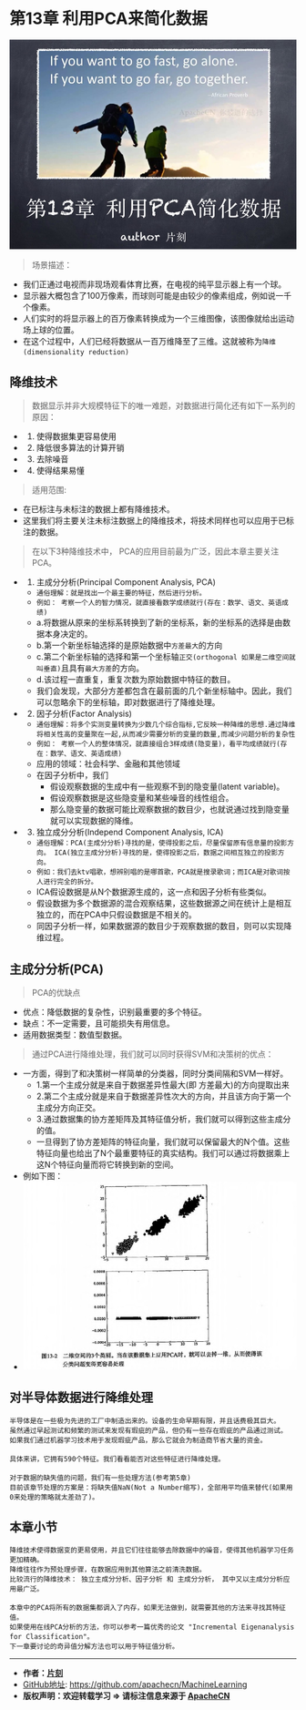 # 第13章 利用PCA来简化数据

![利用PCA简化数据_首页](/images/13.PCA/利用PCA简化数据_首页.jpg)

> 场景描述：

* 我们正通过电视而非现场观看体育比赛，在电视的纯平显示器上有一个球。
* 显示器大概包含了100万像素，而球则可能是由较少的像素组成，例如说一千个像素。
* 人们实时的将显示器上的百万像素转换成为一个三维图像，该图像就给出运动场上球的位置。
* 在这个过程中，人们已经将数据从一百万维降至了三维。这就被称为`降维(dimensionality reduction)`

## 降维技术

> 数据显示并非大规模特征下的唯一难题，对数据进行简化还有如下一系列的原因：

* 1) 使得数据集更容易使用
* 2) 降低很多算法的计算开销
* 3) 去除噪音
* 4) 使得结果易懂

> 适用范围: 

* 在已标注与未标注的数据上都有降维技术。
* 这里我们将主要关注未标注数据上的降维技术，将技术同样也可以应用于已标注的数据。

> 在以下3种降维技术中， PCA的应用目前最为广泛，因此本章主要关注PCA。

* 1) 主成分分析(Principal Component Analysis, PCA)
    * `通俗理解：就是找出一个最主要的特征，然后进行分析。`
    * `例如： 考察一个人的智力情况，就直接看数学成绩就行(存在：数学、语文、英语成绩)`
    * a.将数据从原来的坐标系转换到了新的坐标系，新的坐标系的选择是由数据本身决定的。
    * b.第一个新坐标轴选择的是原始数据中`方差最大`的方向
    * c.第二个新坐标轴的选择和第一个坐标轴`正交(orthogonal 如果是二维空间就叫垂直)`且具有`最大方差`的方向。
    * d.该过程一直重复，重复次数为原始数据中特征的数目。
    * 我们会发现，大部分方差都包含在最前面的几个新坐标轴中。因此，我们可以忽略余下的坐标轴，即对数据进行了降维处理。
* 2) 因子分析(Factor Analysis)
    * `通俗理解：将多个实测变量转换为少数几个综合指标,它反映一种降维的思想.通过降维将相关性高的变量聚在一起,从而减少需要分析的变量的数量,而减少问题分析的复杂性`
    * `例如： 考察一个人的整体情况，就直接组合3样成绩(隐变量)，看平均成绩就行(存在：数学、语文、英语成绩)`
    * 应用的领域：社会科学、金融和其他领域
    * 在因子分析中，我们
        * 假设观察数据的生成中有一些观察不到的隐变量(latent variable)。
        * 假设观察数据是这些隐变量和某些噪音的线性组合。
        * 那么隐变量的数据可能比观察数据的数目少，也就说通过找到隐变量就可以实现数据的降维。
* 3) 独立成分分析(Independ Component Analysis, ICA)
    * `通俗理解：PCA(主成分分析)寻找的是，使得投影之后，尽量保留原有信息量的投影方向。 ICA(独立主成分分析)寻找的是，使得投影之后，数据之间相互独立的投影方向。`
    * `例如：我们去ktv唱歌，想辨别唱的是哪首歌，PCA就是搜录歌词；而ICA是对歌词按人进行完全的拆分。`
    * ICA假设数据是从N个数据源生成的，这一点和因子分析有些类似。
    * 假设数据为多个数据源的混合观察结果，这些数据源之间在统计上是相互独立的，而在PCA中只假设数据是不相关的。
    * 同因子分析一样，如果数据源的数目少于观察数据的数目，则可以实现降维过程。

## 主成分分析(PCA)

> PCA的优缺点

* 优点：降低数据的复杂性，识别最重要的多个特征。
* 缺点：不一定需要，且可能损失有用信息。
* 适用数据类型：数值型数据。

> 通过PCA进行降维处理，我们就可以同时获得SVM和决策树的优点：

* 一方面，得到了和决策树一样简单的分类器，同时分类间隔和SVM一样好。
    * 1.第一个主成分就是来自于数据差异性最大(即 方差最大)的方向提取出来
    * 2.第二个主成分就是来自于数据差异性次大的方向，并且该方向于第一个主成分方向正交。
    * 3.通过数据集的协方差矩阵及其特征值分析，我们就可以得到这些主成分的值。
    * 一旦得到了协方差矩阵的特征向量，我们就可以保留最大的N个值。这些特征向量也给出了N个最重要特征的真实结构。我们可以通过将数据乘上这N个特征向量而将它转换到新的空间。
* 例如下图：
* ![应用PCA降维](/images/13.PCA/应用PCA降维.png)

## 对半导体数据进行降维处理

```
半导体是在一些极为先进的工厂中制造出来的。设备的生命早期有限，并且话费极其巨大。
虽然通过早起测试和频繁的测试来发现有瑕疵的产品，但仍有一些存在瑕疵的产品通过测试。
如果我们通过机器学习技术用于发现瑕疵产品，那么它就会为制造商节省大量的资金。

具体来讲，它拥有590个特征。我们看看能否对这些特征进行降维处理。

对于数据的缺失值的问题，我们有一些处理方法(参考第5章)
目前该章节处理的方案是：将缺失值NaN(Not a Number缩写)，全部用平均值来替代(如果用0来处理的策略就太差劲了)。
```

## 本章小节

```
降维技术使得数据变的更易使用，并且它们往往能够去除数据中的噪音，使得其他机器学习任务更加精确。
降维往往作为预处理步骤，在数据应用到其他算法之前清洗数据。
比较流行的降维技术： 独立主成分分析、因子分析 和 主成分分析， 其中又以主成分分析应用最广泛。

本章中的PCA将所有的数据集都调入了内存，如果无法做到，就需要其他的方法来寻找其特征值。
如果使用在线PCA分析的方法，你可以参考一篇优秀的论文 "Incremental Eigenanalysis for Classification"。 
下一章要讨论的奇异值分解方法也可以用于特征值分析。
```

* * *

* **作者：[片刻](http://www.apache.wiki/display/~jiangzhonglian)**
* [GitHub地址](https://github.com/apachecn/MachineLearning): <https://github.com/apachecn/MachineLearning>
* **版权声明：欢迎转载学习 => 请标注信息来源于 [ApacheCN](http://www.apachecn.org/)**
